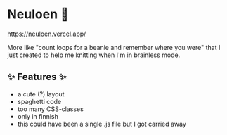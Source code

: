 # Neuloen 🧶

https://neuloen.vercel.app/

More like "count loops for a beanie and remember where you were" that I just created to help me knitting when I'm in brainless mode.

## ✨ Features ✨

- a cute (?) layout
- spaghetti code
- too many CSS-classes
- only in finnish
- this could have been a single .js file but I got carried away